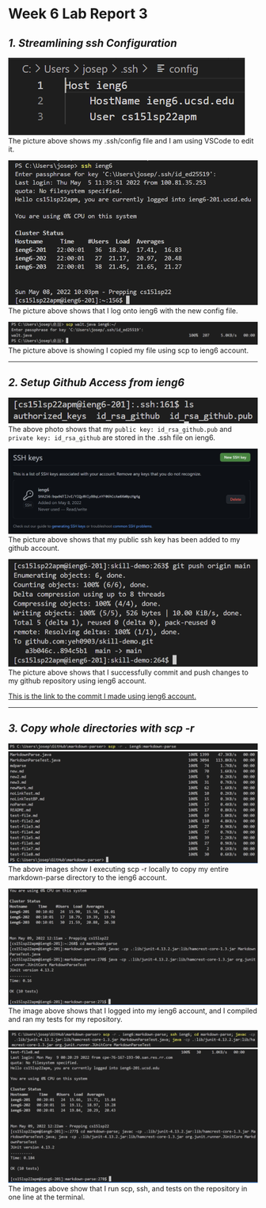 # Week 6 Lab Report 3
## ***1. Streamlining ssh Configuration***
![image](report3/ssh_config.png)
The picture above shows my .ssh/config file and I am using VSCode to edit it.

![image](report3/ssh_login.png)
The picture above shows that I log onto ieng6 with the new config file.

![image](report3/scp_ieng6.png)
The picture above is showing I copied my file using scp to ieng6 account.

---

## ***2. Setup Github Access from ieng6***
![image](report3/pub_key_ieng6.png)
The above photo shows that my `public key: id_rsa_github.pub` and `private key: id_rsa_github` are stored in the .ssh file on ieng6.

![image](report3/pub_key_github.png)
The picture above shows that my public ssh key has been added to my github account.

![image](report3/ieng6_git_push.png)
The picture above shows that I successfully commit and push changes to my github repository using ieng6 account.

[This is the link to the commit I made using ieng6 account.](https://github.com/yeh0903/skill-demo/commits/main/report.java)

---

## ***3. Copy whole directories with scp -r***
![image](report3/scp_r_1.png)
![image](report3/scp_r.png)
The above images show I executing scp -r locally to copy my entire markdown-parse directory to the ieng6 account.

![image](report3/ieng6_run.png)
The image above shows that I logged into my ieng6 account, and I compiled and ran my tests for my repository.

![image](report3/multiple_command_1.png)
![image](report3/multiple_command_2.png)
The images above show that I run scp, ssh, and tests on the repository in one line at the terminal.